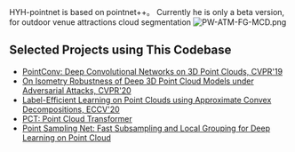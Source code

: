 
HYH-pointnet is based on pointnet++。
Currently he is only a beta version, for outdoor venue attractions cloud segmentation
![PW-ATM-FG-MCD.png](..%2F..%2F..%2F..%2F..%2Fhome%2Fhyh%2F%E5%9B%BE%E7%89%87%2FPW-ATM-FG-MCD.png)

## Selected Projects using This Codebase
* [PointConv: Deep Convolutional Networks on 3D Point Clouds, CVPR'19](https://github.com/Young98CN/pointconv_pytorch)
* [On Isometry Robustness of Deep 3D Point Cloud Models under Adversarial Attacks, CVPR'20](https://github.com/skywalker6174/3d-isometry-robust)
* [Label-Efficient Learning on Point Clouds using Approximate Convex Decompositions, ECCV'20](https://github.com/matheusgadelha/PointCloudLearningACD)
* [PCT: Point Cloud Transformer](https://github.com/MenghaoGuo/PCT)
* [Point Sampling Net: Fast Subsampling and Local Grouping for Deep Learning on Point Cloud](https://github.com/psn-anonymous/PointSamplingNet)
